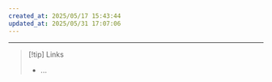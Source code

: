```yaml
---
created_at: 2025/05/17 15:43:44
updated_at: 2025/05/31 17:07:06
---
```

---

> [!tip] Links
> - ...
